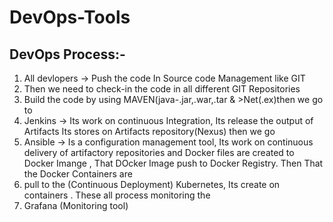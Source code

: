 # DevOps-Tools

DevOps Process:-
--------------
1. All devlopers -> Push the code In Source code Management like GIT
2. Then we need to check-in the code in all different GIT Repositories
3. Build the code by using MAVEN(java-.jar,.war,.tar & >Net(.ex)then we go to 
4. Jenkins -> Its work on continuous Integration, Its release the output of Artifacts Its stores on Artifacts repository(Nexus) then we go
5. Ansible -> Is a configuration management tool, Its work on continuous delivery of artifactory repositories and Docker files are created to Docker Imange , That DOcker Image push to Docker Registry. Then That the Docker Containers are 
6. pull to the (Continuous Deployment) Kubernetes, Its create on containers . These all process monitoring the
7. Grafana (Monitoring tool)

